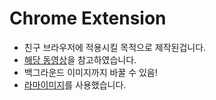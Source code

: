 # Chrome Extension
 - 친구 브라우저에 적용시킬 목적으로 제작된겁니다.
 - [<ins>해당 동영상</ins>](https://www.youtube.com/watch?v=pIQmxUk_FdI)을 참고하였습니다.
 - 백그라운드 이미지까지 바꿀 수 있음!
 - [라마이미지](https://encrypted-tbn0.gstatic.com/images?q=tbn:ANd9GcTkuvyrqDDe5qfDUundZ_WFSNeKq0DFmOl5HQ&s)를 사용했습니다.
